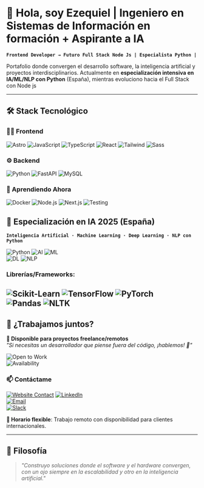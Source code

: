 # 👋 Hola, soy Ezequiel | Ingeniero en Sistemas de Información en formación + Aspirante a IA

**`Frontend Developer → Futuro Full Stack Node Js | Especialista Python |`**

Portafolio donde convergen el desarrollo software, la inteligencia artificial y proyectos interdisciplinarios. Actualmente en **especialización intensiva en IA/ML/NLP con Python** (España), mientras evoluciono hacia el Full Stack con Node js

---

## 🛠️ Stack Tecnológico

### 👨‍💻 Frontend 
![Astro](https://img.shields.io/badge/Astro-FF5D01?logo=astro&logoColor=white)
![JavaScript](https://img.shields.io/badge/JavaScript-F7DF1E?logo=javascript&logoColor=black)
![TypeScript](https://img.shields.io/badge/TypeScript-3178C6?logo=typescript&logoColor=white)
![React](https://img.shields.io/badge/react-%2320232a.svg?style=for-the-badge&logo=react&logoColor=%2361DAFB)
![Tailwind](https://img.shields.io/badge/Tailwind-06B6D4?logo=tailwind-css&logoColor=white)
![Sass](https://img.shields.io/badge/Sass-CC6699?logo=sass&logoColor=white)

### ⚙️ Backend 
![Python](https://img.shields.io/badge/Python-3776AB?logo=python&logoColor=white)
![FastAPI](https://img.shields.io/badge/FastAPI-009688?logo=fastapi&logoColor=white)
![MySQL](https://img.shields.io/badge/MySQL-4479A1?logo=mysql&logoColor=white)

### 🌱 Aprendiendo Ahora
![Docker](https://img.shields.io/badge/Docker-2496ED?logo=docker&logoColor=white)
![Node.js](https://img.shields.io/badge/Node.js-339933?logo=node.js&logoColor=white)
![Next.js](https://img.shields.io/badge/Next.js-000000?logo=next.js&logoColor=white)
![Testing](https://img.shields.io/badge/Testing-25C2A0?logo=jest&logoColor=white)

## 🤖 Especialización en IA 2025 (España)  

**`Inteligencia Artificial · Machine Learning · Deep Learning · NLP con Python`**  

![Python](https://img.shields.io/badge/Python-3776AB?logo=python&logoColor=white) 
![AI](https://img.shields.io/badge/Inteligencia_Artificial-FF6F00?logo=ai&logoColor=white) 
![ML](https://img.shields.io/badge/Machine_Learning-8A2BE2?logo=machine-learning&logoColor=white)  
![DL](https://img.shields.io/badge/Deep_Learning-FF6F00?logo=deep-learning&logoColor=white) 
![NLP](https://img.shields.io/badge/NLP-8A2BE2?logo=natural-language-processing&logoColor=white)  

### Librerías/Frameworks:  
![Scikit-Learn](https://img.shields.io/badge/scikit--learn-F7931E?logo=scikit-learn&logoColor=white) 
![TensorFlow](https://img.shields.io/badge/TensorFlow-FF6F00?logo=tensorflow&logoColor=white) 
![PyTorch](https://img.shields.io/badge/PyTorch-EE4C2C?logo=pytorch&logoColor=white)  
![Pandas](https://img.shields.io/badge/Pandas-150458?logo=pandas&logoColor=white) 
![NLTK](https://img.shields.io/badge/NLTK-3776AB?logo=nltk&logoColor=white) 
---

## 💼 ¿Trabajamos juntos?

**🚀 Disponible para proyectos freelance/remotos**  
*"Si necesitas un desarrollador que piense fuera del código, ¡hablemos! 🌟"*

![Open to Work](https://img.shields.io/badge/Open_to_Work-Freelance/Remoto-2ECC71)  
![Availability](https://img.shields.io/badge/Disponibilidad-UTC%2B1_(España)-blueviolet)

### 📫 Contáctame
[![Website Contact](https://img.shields.io/badge/📩_Formulario_de_Contacto-FF7139?logo=google-forms)](https://www.ezequielsuarez-dev.com/#contactos)
[![LinkedIn](https://img.shields.io/badge/Contacto_LinkedIn-0A66C2?logo=linkedin&logoColor=white)](tu-url-linkedin)  
[![Email](https://img.shields.io/badge/Email_Profesional-EA4335?logo=gmail&logoColor=white)](mailto:tu-email@example.com)  
[![Slack](https://img.shields.io/badge/Chat_por_Slack-4A154B?logo=slack&logoColor=white)](tu-enlace-slack)

**📅 Horario flexible**: Trabajo remoto con disponibilidad para clientes internacionales.

---

## 🎯 Filosofía

> *"Construyo soluciones donde el software y el hardware convergen, con un ojo siempre en la escalabilidad y otro en la inteligencia artificial."*
